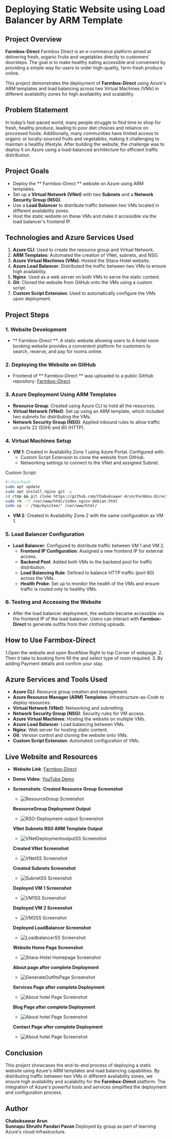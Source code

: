 # Deploying Static Website using Load Balancer by ARM Template

## Project Overview

**Farmbox-Direct** Farmbox Direct is an e-commerce platform aimed at delivering fresh, organic fruits and vegetables directly to customers' doorsteps. The goal is to make healthy eating accessible and convenient by providing a simple way for users to order high-quality, farm-fresh produce online. 

This project demonstrates the deployment of **Farmbox-Direct** using Azure's ARM templates and load balancing across two Virtual Machines (VMs) in different availability zones for high availability and scalability.

## Problem Statement

In today’s fast-paced world, many people struggle to find time to shop for fresh, healthy produce, leading to poor diet choices and reliance on processed foods. Additionally, many communities have limited access to organic or locally-sourced fruits and vegetables, making it challenging to maintain a healthy lifestyle. After building the website, the challenge was to deploy it on Azure using a load-balanced architecture for efficient traffic distribution.

## Project Goals

- Deploy the ** Farmbox-Direct ** website on Azure using ARM templates.
- Set up a **Virtual Network (VNet)** with two **Subnets** and a **Network Security Group (NSG)**.
- Use a **Load Balancer** to distribute traffic between two VMs located in different availability zones.
- Host the static website on these VMs and make it accessible via the load balancer's frontend IP.

## Technologies and Azure Services Used

1. **Azure CLI**: Used to create the resource group and Virtual Network.
2. **ARM Templates**: Automated the creation of VNet, subnets, and NSG.
3. **Azure Virtual Machines (VMs)**: Hosted the Sitara-Hotel website.
4. **Azure Load Balancer**: Distributed the traffic between two VMs to ensure high availability.
5. **Nginx**: Used as a web server on both VMs to serve the static content.
6. **Git**: Cloned the website from GitHub onto the VMs using a custom script.
7. **Custom Script Extension**: Used to automatically configure the VMs upon deployment.

## Project Steps

### 1. Website Development
- ** Farmbox-Direct **: A static website allowing users to A hotel room booking website provides a convenient platform for customers to search, reserve, and pay for rooms online.

### 2. Deploying the Website on GitHub
- Frontend of  ** Farmbox-Direct ** was uploaded to a public GitHub repository: [Farmbox-Direct](https://github.com/Chabuksawar-Arun/Farmbox-Direct).

### 3. Azure Deployment Using ARM Templates
- **Resource Group**: Created using Azure CLI to hold all the resources.
- **Virtual Network (VNet)**: Set up using an ARM template, which included two subnets for distributing the VMs.
- **Network Security Group (NSG)**: Applied inbound rules to allow traffic on ports 22 (SSH) and 80 (HTTP).
  
### 4. Virtual Machines Setup
- **VM 1**: Created in Availability Zone 1 using Azure Portal. Configured with:
  - Custom Script Extension to clone the website from GitHub.
  - Networking settings to connect to the VNet and assigned Subnet.
  
 Custom Script:
  ```bash
  #!/bin/bash
  sudo apt update
  sudo apt install nginx git -y
  cd /tmp && git clone https://github.com/Chabuksawar-Arun/Farmbox-Direct
  sudo rm -rf /var/www/html/index.nginx-debian.html
  sudo cp -r /tmp/mysitee/* /var/www/html/
  ```
- **VM 2**: Created in Availability Zone 2 with the same configuration as VM 1.

### 5. Load Balancer Configuration
- **Load Balancer**: Configured to distribute traffic between VM 1 and VM 2.
  - **Frontend IP Configuration**: Assigned a new frontend IP for external access.
  - **Backend Pool**: Added both VMs to the backend pool for traffic distribution.
  - **Load Balancing Rule**: Defined to balance HTTP traffic (port 80) across the VMs.
  - **Health Probe**: Set up to monitor the health of the VMs and ensure traffic is routed only to healthy VMs.

### 6. Testing and Accessing the Website
- After the load balancer deployment, the website became accessible via the frontend IP of the load balancer. Users can interact with **Farmbox-Direct** to generate outfits from their clothing uploads.

## How to Use Farmbox-Direct

1.Open the website and open BookNow Right to top Corner of webpage.
2. Then it take to booking form fill the  and select type of room required.
3. By adding Payment details and confirm your stay.

## Azure Services and Tools Used

- **Azure CLI**: Resource group creation and management.
- **Azure Resource Manager (ARM) Templates**: Infrastructure-as-Code to deploy resources.
- **Virtual Network (VNet)**: Networking and subnetting.
- **Network Security Group (NSG)**: Security rules for VM access.
- **Azure Virtual Machines**: Hosting the website on multiple VMs.
- **Azure Load Balancer**: Load balancing between VMs.
- **Nginx**: Web server for hosting static content.
- **Git**: Version control and cloning the website onto VMs.
- **Custom Script Extension**: Automated configuration of VMs.

## Live Website and Resources

- **Website Link**: [Farmbox-Direct](https://github.com/Chabuksawar-Arun/Farmbox-Direct)
- **Demo Video**: [YouTube Demo](https://youtube.com/example)
- **Screenshots**:
  **Created Resource Group Screenshot**
  - ![ResourceGroup Screenshot](https://github.com/Chabuksawar-Arun/Farmbox-Direct/blob/main/Az%20resource%20group%20create.png)
    
  **ResourceGroup Deployment Output**
  - ![RSG-Deployment-output Screenshot](https://github.com/Chabuksawar-Arun/Farmbox-Direct/blob/main/resource%20group.jpg)

  **VNet Subnets RSG ARM Template Output**
  - ![VNetDeploymentoutputSS Screenshot](https://github.com/Chabuksawar-Arun/Farmbox-Direct/blob/main/Az%20deployment%20of%20Vnet%20(2).png)

   **Created VNet Screenshot** 
  - ![VNetSS Screenshot](https://github.com/Chabuksawar-Arun/Farmbox-Direct/blob/main/Virtual%20Network.png)

  **Created Subnets Screenshot**
  - ![SubnetSS Screenshot](https://github.com/Chabuksawar-Arun/Farmbox-Direct/blob/main/Vnet%20subnets.png)

   **Deployed VM 1 Screenshot**
  - ![VM1SS Screenshot](https://github.com/Chabuksawar-Arun/Farmbox-Direct/blob/main/Virtual%20Machine%201.png)

  **Deployed VM 2 Screenshot**
  - ![VM2SS Screenshot](https://github.com/Chabuksawar-Arun/Farmbox-Direct/blob/main/Virtual%20Machine%202.png)

  **Deployed LoadBalancer Screenshot**
  - ![LoadbalancerSS Screenshot](https://github.com/Chabuksawar-Arun/Farmbox-Direct/blob/main/Load%20Balancer.png )

  **Website Home Page Screenshot**
  - ![Sitara-Hotel Homepage Screenshot](https://github.com/Chabuksawar-Arun/Farmbox-Direct/blob/main/Homepage.png)

  **About page after complete Deployment**
  - ![GenerateOutfitsPage Screenshot](https://github.com/Chabuksawar-Arun/Farmbox-Direct/blob/main/About%20Page.png )

  **Services Page after complete Deployment**
  - ![About hotel Page Screenshot](https://github.com/Chabuksawar-Arun/Farmbox-Direct/blob/main/Services%20Page.png)
    
  **Blog Page after complete Deployment**
  - ![About hotel Page Screenshot](https://github.com/Chabuksawar-Arun/Farmbox-Direct/blob/main/Blog%20Page.png)
 
  **Contact Page after complete Deployment**
  - ![About hotel Page Screenshot](https://github.com/Chabuksawar-Arun/Farmbox-Direct/blob/main/Contact%20Page.png)


## Conclusion

This project showcases the end-to-end process of deploying a static website using Azure's ARM templates and load balancing capabilities. By distributing traffic between two VMs in different availability zones, we ensure high availability and scalability for the **Farmbox-Direct** platform. The integration of Azure's powerful tools and services simplified the deployment and configuration process.

## Author

**Chabuksawar Arun**  
**Sunnapu Shruthi** 
**Pandari Pavan** 
Deployed by group as part of learning Azure's cloud infrastructure.

